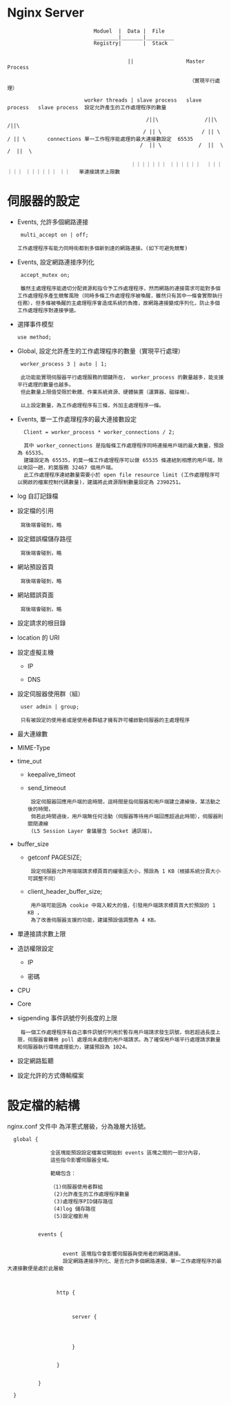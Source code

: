 # Nginx Server

  
                                Moduel  |  Data |  File
                                ________|_______|_________
                                Registry|       |  Stack
                                
                                
                                           ||                 Master Process
                                           
                                                               （實現平行處理）
                                
                             worker threads | slave process   slave process   slave process  設定允許產生的工作處理程序的數量
                             
                                                 /||\               /||\             /||\         
                                                / || \             / || \           / || \       connections 單一工作程序能處理的最大連接數設定  65535  
                                               /  || \            /  ||  \         /  ||  \    
                                               
                                            ｜｜｜｜｜｜｜ ｜｜｜｜｜｜  ｜｜｜｜｜｜ ｜｜｜｜｜｜ ｜｜   單連接請求上限數                                        




# 伺服器的設定 

 * Events, 允許多個網路連接
 
        multi_accept on | off;
 
       工作處理程序有能力同時街都到多個新到達的網路連接。(如下可避免競奪)

 * Events, 設定網路連接序列化
 
        accept_mutex on;
        
        雖然主處理程序能適切分配資源和指令予工作處理程序，然而網路的連接需求可能對多個工作處理程序產生競奪風險（同時多條工作處理程序被喚醒，雖然只有其中一條會實際執行任務），但多條被喚醒的主處理程序會造成系統的負擔，故網路連接變成序列化，防止多個工作處理程序對連接爭搶。
 
 * 選擇事件模型
 
       use method;
 
 * Global, 設定允許產生的工作處理程序的數量（實現平行處理）
 
        worker_process 3 | auto | 1;
 
        此功能能實現伺服器平行處理服務的關鍵所在， worker_process 的數量越多，能支援平行處理的數量也越多。
        但此數量上限值受限於軟體、作業系統資源、硬體裝置（運算器、磁碟機）。
        
        以上設定數量，為工作處理程序有三條，外加主處理程序一條。

 * Events, 單一工作處理程序的最大連接數設定
 
         Client = worker_process * worker_connections / 2;
         
         其中 worker_connections 是指每條工作處理程序同時連接用戶端的最大數量，預設為 65535。
         建議設定為 65535，約莫一條工作處理程序可以做 65535 條連結到相應的用戶端，除以來回一趟，約莫服務 32467 個用戶端。
         此工作處理程序連結數量需要小於 open file resource limit (工作處理程序可以開啟的檔案控制代碼數量)，建議將此資源限制數量設定為 2390251。
         
 * log 自訂記錄檔 
 
 * 設定檔的引用
 
        寫後端會碰到，略
 
 * 設定錯誤檔儲存路徑
 
        寫後端會碰到，略
         
 * 網站預設首頁
 
        寫後端會碰到，略
 
 * 網站錯誤頁面
 
        寫後端會碰到，略

 * 設定請求的根目錄
 
 * location 的 URI
 
 * 設定虛擬主機
 
     * IP
     
     * DNS
     
 * 設定伺服器使用群（組）

        user admin | group;
        
        只有被設定的使用者或是使用者群組才擁有許可權啟動伺服器的主處理程序


 * 最大連線數
      
 * MIME-Type
      
 * time_out
 
     * keepalive_timeot
     
     * send_timeout
     
            設定伺服器回應用戶端的逾時間，這時間是指伺服器和用戶端建立連線後，某活動之後的時間，
            倘若此時間過後，用戶端無任何活動（伺服器等待用戶端回應超過此時間），伺服器則關閉連線 
            (L5 Session Layer 會議層含 Socket 通訊端)。
 
 * buffer_size
 
     * getconf PAGESIZE;
     
            設定伺服器允許用端端請求標頁首的緩衝區大小，預設為 1 KB（根據系統分頁大小可調整不同）
     
     * client_header_buffer_size;
     
            用戶端可能因為 cookie 中寫入較大的值，引發用戶端請求標頁首大於預設的 1 KB ，
            為了改善伺服器支援的功能，建議預設值調整為 4 KB。
      
 * 單連接請求數上限
      
 * 造訪權限設定
 
     * IP
     
     * 密碼
      
 * CPU
      
 * Core
      
 * sigpending 事件訊號佇列長度的上限
 
        每一個工作處理程序有自己事件訊號佇列用於暫存用戶端請求發生訊號，倘若超過長度上限，伺服器會轉用 poll 處理尚未處理的用戶端請求。為了確保用戶端平行處理請求數量和伺服器執行環境處理能力，建議預設為 1024。
        
 * 設定網路監聽
 
 * 設定允許的方式傳輸檔案

# 設定檔的結構

nginx.conf 文件中
為洋蔥式層級，分為幾層大括號。

      global { 
      
                  全區塊能預設設定檔案從開始到 events 區塊之間的一部分內容，
                  這些指令影響伺服器全域。

                  範疇包含：

                  （1)伺服器使用者群組
                   (2)允許產生的工作處理程序數量
                   (3)處理程序PID儲存路徑
                   (4)log 儲存路徑
                   (5)設定檔影用
                   

              events {
              
                  
                      event 區塊指令會影響伺服器與使用者的網路連接。
                      設定網路連接序列化、是否允許多個網路連接、單一工作處理程序的最大連接數便是處於此層級



                    http {



                         server {




                         }


                    }


              }

      }

